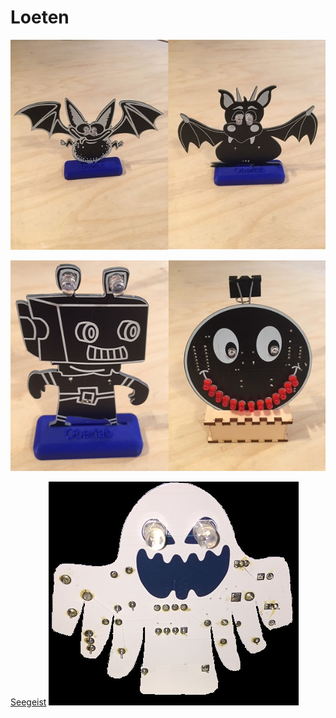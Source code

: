 # Loeten

![pic](https://github.com/frankyhub/Loeten/blob/main/fldr.jpg)

![pic](https://github.com/frankyhub/Loeten/blob/main/rosm.png)

[Seegeist](https://github.com/frankyhub/Loeten/blob/main/SeegeistNE555/Seegeist.pdf)
![pic](https://github.com/frankyhub/Loeten/blob/main/geist2.jpg)
